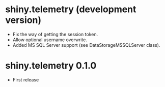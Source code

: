 # shiny.telemetry (development version)

- Fix the way of getting the session token.
- Allow optional username overwrite.
- Added MS SQL Server support (see DataStorageMSSQLServer class).

# shiny.telemetry 0.1.0

- First release
